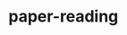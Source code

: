 # paper-reading

























































































































































